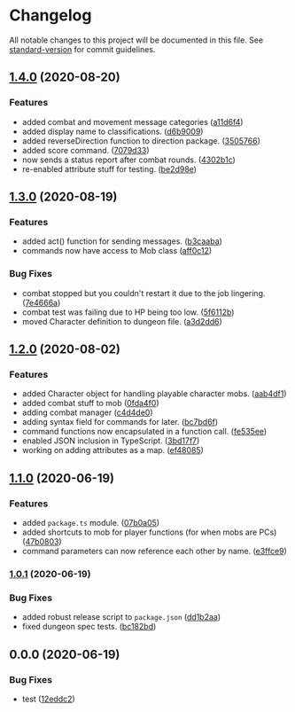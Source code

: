 # Changelog

All notable changes to this project will be documented in this file. See [standard-version](https://github.com/conventional-changelog/standard-version) for commit guidelines.

## [1.4.0](https://github.com/jackindisguise/telnetmud/compare/v1.3.0...v1.4.0) (2020-08-20)


### Features

* added combat and movement message categories ([a11d6f4](https://github.com/jackindisguise/telnetmud/commit/a11d6f45457e0f7859307cec6a59854078687cfc))
* added display name to classifications. ([d6b9009](https://github.com/jackindisguise/telnetmud/commit/d6b9009db3224d208ebe93cc3cd625e9d726166a))
* added reverseDirection function to direction package. ([3505766](https://github.com/jackindisguise/telnetmud/commit/3505766c02bc5df8109968af24e57f766a10771f))
* added score command. ([7079d33](https://github.com/jackindisguise/telnetmud/commit/7079d33040688a891df8acd35277070f8a082db4))
* now sends a status report after combat rounds. ([4302b1c](https://github.com/jackindisguise/telnetmud/commit/4302b1ca185f7f019702ce1a36be4e08b18e1db5))
* re-enabled attribute stuff for testing. ([be2d98e](https://github.com/jackindisguise/telnetmud/commit/be2d98ecf612f14497797f5896675b39d15fe219))

## [1.3.0](https://github.com/jackindisguise/telnetmud/compare/v1.2.0...v1.3.0) (2020-08-19)


### Features

* added act() function for sending messages. ([b3caaba](https://github.com/jackindisguise/telnetmud/commit/b3caababcffaa595fedb5af6debdda36cde308da))
* commands now have access to Mob class ([aff0c12](https://github.com/jackindisguise/telnetmud/commit/aff0c126bcefb640788f5d232f1c97c443f3c526))


### Bug Fixes

* combat stopped but you couldn't restart it due to the job lingering. ([7e4666a](https://github.com/jackindisguise/telnetmud/commit/7e4666a0f10b561d4c89eee645222bf0e67ab452))
* combat test was failing due to HP being too low. ([5f6112b](https://github.com/jackindisguise/telnetmud/commit/5f6112b6e2e3500b9763398fe8c07e6c6efb4ab3))
* moved Character definition to dungeon file. ([a3d2dd6](https://github.com/jackindisguise/telnetmud/commit/a3d2dd6c57405dd533308b81ba9a713cfea4a38f))

## [1.2.0](https://github.com/jackindisguise/telnetmud/compare/v1.1.0...v1.2.0) (2020-08-02)


### Features

* added Character object for handling playable character mobs. ([aab4df1](https://github.com/jackindisguise/telnetmud/commit/aab4df14e8adfbcc0b8c6f3ca41f1499cf3fb32e))
* added combat stuff to mob ([0fda4f0](https://github.com/jackindisguise/telnetmud/commit/0fda4f0cb011e3b12c297acda14e3db24e3b65f5))
* adding combat manager ([c4d4de0](https://github.com/jackindisguise/telnetmud/commit/c4d4de05435a9efad6bbf82109051734e56f75a2))
* adding syntax field for commands for later. ([bc7bd6f](https://github.com/jackindisguise/telnetmud/commit/bc7bd6fd475ca397729ed9988236a7777d91333b))
* command functions now encapsulated in a function call. ([fe535ee](https://github.com/jackindisguise/telnetmud/commit/fe535ee1b6fb3de11b99af3c5130fa09abb0ad1d))
* enabled JSON inclusion in TypeScript. ([3bd17f7](https://github.com/jackindisguise/telnetmud/commit/3bd17f782681c4aa5abf72bb104648f8efcf3a16))
* working on adding attributes as a map. ([ef48085](https://github.com/jackindisguise/telnetmud/commit/ef480855670884d5548d2b4a54f7b82699979706))

## [1.1.0](https://github.com/jackindisguise/telnetmud/compare/v1.0.1...v1.1.0) (2020-06-19)


### Features

* added `package.ts` module. ([07b0a05](https://github.com/jackindisguise/telnetmud/commit/07b0a05ef8728830fa7244a61693945831bbc9a0))
* added shortcuts to mob for player functions (for when mobs are PCs) ([47b0803](https://github.com/jackindisguise/telnetmud/commit/47b0803429c09dfd7a53eb5c6b7b21e601776f6a))
* command parameters can now reference each other by name. ([e3ffce9](https://github.com/jackindisguise/telnetmud/commit/e3ffce9eee878350193e26e36eb76985e680de93))

### [1.0.1](https://github.com/jackindisguise/telnetmud/compare/v0.0.0...v1.0.1) (2020-06-19)


### Bug Fixes

* added robust release script to `package.json` ([dd1b2aa](https://github.com/jackindisguise/telnetmud/commit/dd1b2aa3ec0991315390a006cab49db728d41cb2))
* fixed dungeon spec tests. ([bc182bd](https://github.com/jackindisguise/telnetmud/commit/bc182bd437e42127697423f85195704650d55665))

## 0.0.0 (2020-06-19)


### Bug Fixes

* test ([12eddc2](https://github.com/jackindisguise/telnetmud/commit/12eddc2f17ed62ef55ce5e0589e986c924b8383e))
